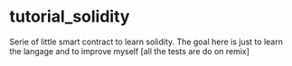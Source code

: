 # tutorial_solidity
Serie of little smart contract to learn solidity. The goal here is just to learn the langage and to improve myself [all the tests are do on remix]
